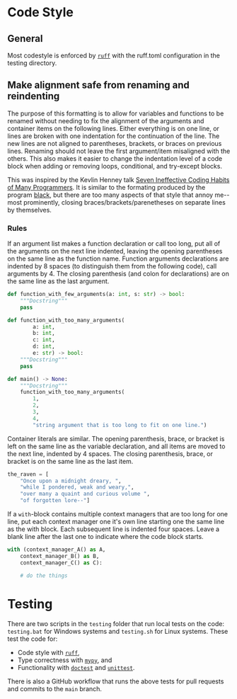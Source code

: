 # Code Style

## General

Most codestyle is enforced by [`ruff`](https://docs.astral.sh/ruff/) with the ruff.toml configuration in the testing directory.

## Make alignment safe from renaming and reindenting

The purpose of this formatting is to allow for variables and functions to be renamed without needing to fix the alignment of the arguments and container items on the following lines.
Either everything is on one line, or lines are broken with one indentation for the continuation of the line.
The new lines are not aligned to parentheses, brackets, or braces on previous lines.
Renaming should not leave the first argument/item misaligned with the others.
This also makes it easier to change the indentation level of a code block when adding or removing loops, conditional, and try-except blocks.

This was inspired by the Kevlin Henney talk [Seven Ineffective Coding Habits of Many Programmers](https://www.youtube.com/watch?v=SUIUZ09mnwM&t=1214s).
It is similar to the formating produced by the program [black](https://black.readthedocs.io/en/stable/), but there are too many aspects of that style that annoy me--most prominently, closing braces/brackets/parenetheses on separate lines by themselves.

### Rules

If an argument list makes a function declaration or call too long, put all of the arguments on the next line indented, leaving the opening parentheses on the same line as the function name. Function arguments declarations are indented by 8 spaces (to distinguish them from the following code), call arguments by 4. The closing parenthesis (and colon for declarations) are on the same line as the last argument.
```python
def function_with_few_arguments(a: int, s: str) -> bool:
    """Docstring"""
    pass

def function_with_too_many_arguments(
        a: int,
        b: int,
        c: int,
        d: int,
        e: str) -> bool:
    """Docstring"""
    pass

def main() -> None:
    """Docstring"""
    function_with_too_many_arguments(
        1,
        2,
        3,
        4,
        "string argument that is too long to fit on one line.")
```

Container literals are similar. The opening parenthesis, brace, or bracket is left on the same line as the variable declaration, and all items are moved to the next line, indented by 4 spaces. The closing parenthesis, brace, or bracket is on the same line as the last item.
```python
the_raven = [
    "Once upon a midnight dreary, ",
    "while I pondered, weak and weary,",
    "over many a quaint and curious volume ",
    "of forgotten lore--"]
```

If a `with`-block contains multiple context managers that are too long for one line, put each context manager one it's own line starting one the same line as the with block.
Each subsequent line is indented four spaces.
Leave a blank line after the last one to indicate where the code block starts.
```python
with (context_manager_A() as A,
    context_manager_B() as B,
    context_manager_C() as C):

    # do the things
```

# Testing

There are two scripts in the `testing` folder that run local tests on the code: `testing.bat` for Windows systems and `testing.sh` for Linux systems.
These test the code for:
 - Code style with [`ruff`](https://docs.astral.sh/ruff/),
 - Type correctness with [`mypy`](https://www.mypy-lang.org/), and
 - Functionality with [`doctest`](https://docs.python.org/3/library/doctest.html) and [`unittest`](https://docs.python.org/3/library/unittest.html).

 There is also a GitHub workflow that runs the above tests for pull requests and commits to the `main` branch.
